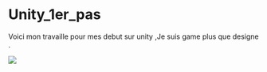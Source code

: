 # Unity_1er_pas
Voici mon travaille pour mes debut sur unity ,Je suis game plus que designe .

<img src="readme/.jpg">

